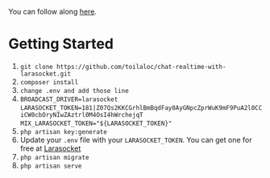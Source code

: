 You can follow along [here](https://medium.com/@zachvv11/building-a-real-time-chat-application-with-laravel-and-larasocket-c3e377537dc2).

# Getting Started
1. `git clone https://github.com/toilaloc/chat-realtime-with-larasocket.git`
1. `composer install`
1. `change .env and add those line`
1. `BROADCAST_DRIVER=larasocket`
`LARASOCKET_TOKEN=181|Z07Qs2KKCGrhlBmBqdFay0AyGNpcZprWuK9mF9PuA2l0CCiCW0cbOryNIwZAztrl0M4OsI4hWrchejqT`
`MIX_LARASOCKET_TOKEN="${LARASOCKET_TOKEN}"`
1. `php artisan key:generate`
1. Update your `.env` file with your `LARASOCKET_TOKEN`. You can get one for free at [Larasocket](https://larasocket.com)
1. `php artisan migrate`
1. `php artisan serve`
